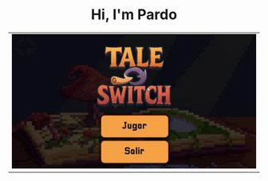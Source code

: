 <div align="center">
<h1 align="center">Hi, I'm Pardo </h1>
  <div align="center">
    <table>
      <td with="10%">
      <img src="https://raw.githubusercontent.com/Pardo248/Pardo248/refs/heads/main/Captura%20de%20pantalla%202025-10-27%20005411.png">
    </table>
  </div>

  
